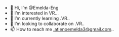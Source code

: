 - 👋 Hi, I’m @Emelda-Eng
- 👀 I’m interested in VR...
- 🌱 I’m currently learning .VR..
- 💞️ I’m looking to collaborate on .VR..
- 📫 How to reach me .atienoemelda3@gmail.com..

<!---
Emelda-Eng/Emelda-Eng is a ✨ special ✨ repository because its `README.md` (this file) appears on your GitHub profile.
You can click the Preview link to take a look at your changes.
--->
